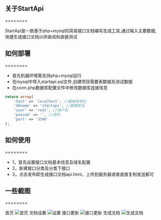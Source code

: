 ## 关于StartApi

========

StartApi是一款基于php+mysql的简易接口文档编写生成工具,通过输入主要数据,快捷生成接口文档以供查阅和直接测试

## 如何部署

========

* 首先机器环境需支持php+mysql运行
* 在mysql中导入startapi.sql文件,创建项目需要表数据及测试数据
* 在conn.php数据库配置文件中修改数据库连接信息
```php
return array(
	'host' => 'localhost', //数据库地址
	'dbname' => 'startapi', //数据库名
	'user' => 'root', //用户名
	'passwd' => '', //密码
	'port' => '3306'
);
```

## 如何使用

========

* 1，首先设置接口文档基本信息及域名配置
* 2，新建接口分类及分类下接口
* 3，点击发布即生成接口文档api.html，上传到服务器或者直接复制发送都可

## 一些截图

========

首页
![首页](http://ww2.sinaimg.cn/large/525a24a4gw1f2uf5ru4q2j20xq082glq.jpg)
文档设置
![设置](http://ww1.sinaimg.cn/large/525a24a4gw1f2uf5uludhj20yb0lgt9n.jpg)
接口更新
![接口更新](http://ww4.sinaimg.cn/large/525a24a4gw1f2uf5rkzohj20xq0p875f.jpg)
生成文档
![生成文档](http://ww1.sinaimg.cn/large/525a24a4gw1f2uf5tnkjrj21100qywfj.jpg)
